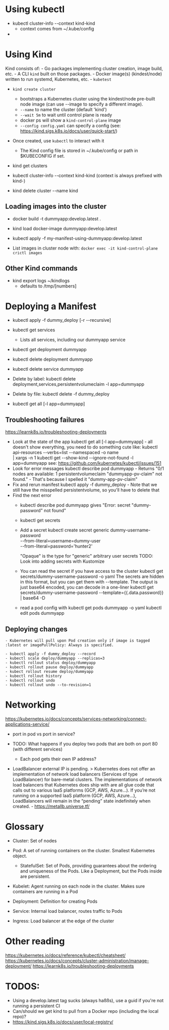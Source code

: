 # Using kubectl
- kubectl cluster-info --context kind-kind
    - context comes from ~/.kube/config
-


# Using Kind
Kind consists of:
    - Go packages implementing cluster creation, image build, etc.
    - A CLI `kind` built on those packages.
    - Docker image(s) (kindest/node) written to run systemd, Kubernetes, etc.
    - `kubetest`

- `kind create cluster`
    - bootstraps a Kubernetes cluster using the kindest/node pre-built node image (can use --image to specify a different image).
    - `--name` to name the cluster (default 'kind')
    - `--wait 5m` to wait until control plane is ready
    - docker ps will show a `kind-control-plane` image
    - `--config config.yaml` can specify a config (see: https://kind.sigs.k8s.io/docs/user/quick-start/)

- Once created, use `kubectl` to interact with it
    - The Kind config file is stored in ~/.kube/config or path in $KUBECONFIG if set.

- kind get clusters
- kubectl cluster-info --context kind-kind
    (context is always prefixed with kind-)

- kind delete cluster --name kind

## Loading images into the cluster
- docker build -t dummyapp:develop.latest .
- kind load docker-image dummyapp:develop.latest
- kubectl apply -f my-manifest-using-dummyapp:develop.latest

- List images in cluster node with: `docker exec -it kind-control-plane crictl images`

## Other Kind commands
- kind export logs ~/kindlogs
    - defaults to /tmp/[numbers]


# Deploying a Manifest
- kubectl apply -f dummy_deploy [-r --recursive]

- kubectl get services
    - Lists all services, including our dummyapp service
- kubectl get deployment dummyapp
- kubectl delete deployment dummyapp
- kubectl delete service dummyapp

- Delete by label:
    kubectl delete deployment,services,persistentvolumeclaim -l app=dummyapp

- Delete by file:
    kubectl delete -f dummy_deploy

- kubectl get all [-l app=dummyapp]

## Troubleshooting failures
https://learnk8s.io/troubleshooting-deployments
- Look at the state of the app
    kubectl get all [-l app=dummyapp]
        - all doesn't show everything, you need to do something cute like:
            kubectl api-resources --verbs=list --namespaced -o name \
  | xargs -n 1 kubectl get --show-kind --ignore-not-found -l app=dummyapp
            see: https://github.com/kubernetes/kubectl/issues/151
- Look for error messages
    kubectl describe pod dummyapp
        - Returns "0/1 nodes are available: 1 persistentvolumeclaim "dummyapp-pv-claim" not found."
        - That's because I spelled it "dummy-app-pv-claim"
- Fix and rerun manifest
    kubectl apply -f dummy_deploy
        - Note that we still have the misspelled persistentvolume, so you'll have to delete that
- Find the next error
    - kubectl describe pod dummyapp gives "Error: secret "dummy-password" not found"
    - kubectl get secrets
    - Add a secret
        kubectl create secret generic dummy-username-password \
            --from-literal=username=dummy-user \
            --from-literal=password='hunter2'

        "Opaque" is the type for "generic" arbitrary user secrets
        TODO: Look into adding secrets with Kustomize
    - You can read the secret if you have access to the cluster
        kubectl get secrets/dummy-username-password -o yaml
            The secrets are hidden in this format, but you can get them with --template. The output is just base64 encoded, you can decode in a one-liner
        kubectl get secrets/dummy-username-password --template={{.data.password}} | base64 -D

    - read a pod config with
        kubectl get pods dummyapp -o yaml
        kubectl edit pods dummyapp

## Deploying changes
    - Kubernetes will pull upon Pod creation only if image is tagged :latest or imagePullPolicy: Always is specified.

    - kubectl apply -f dummy_deploy --record
    - kubectl scale deploy/dummyapp --replicas=3
    - kubectl rollout status deploy/dummyapp
    - kubectl rollout pause deploy/dummyapp
    - kubect rollout resume deploy/dummyapp
    - kubectl rollout history
    - kubectl rollout undo
    - kubectl rollout undo --to-revision=1

# Networking
https://kubernetes.io/docs/concepts/services-networking/connect-applications-service/

- port in pod vs port in service?

- TODO: What happens if you deploy two pods that are both on port 80 (with different services)
    - Each pod gets their own IP address?

- LoadBalancer external IP is pending. > Kubernetes does not offer an implementation of network load balancers (Services of type LoadBalancer) for bare-metal clusters. The implementations of network load balancers that Kubernetes does ship with are all glue code that calls out to various IaaS platforms (GCP, AWS, Azure…). If you’re not running on a supported IaaS platform (GCP, AWS, Azure…), LoadBalancers will remain in the “pending” state indefinitely when created. - https://metallb.universe.tf/


# Glossary
- Cluster: Set of nodes
- Pod: A set of running containers on the cluster. Smallest Kubernetes object.
    - StatefulSet: Set of Pods, providing guarantees about the ordering and uniqueness of the Pods. Like a Deployment, but the Pods inside are persistent.
- Kubelet: Agent running on each node in the cluster. Makes sure containers are running in a Pod

- Deployment: Definition for creating Pods
- Service: Internal load balancer, routes traffic to Pods
- Ingress: Load balancer at the edge of the cluster

# Other reading
https://kubernetes.io/docs/reference/kubectl/cheatsheet/
https://kubernetes.io/docs/concepts/cluster-administration/manage-deployment/
https://learnk8s.io/troubleshooting-deployments


# TODOS:
- Using a develop.latest tag sucks (always haßßs), use a guid if you're not running a persistent CI
- Can/should we get kind to pull from a Docker repo (including the local repo)?
- https://kind.sigs.k8s.io/docs/user/local-registry/
